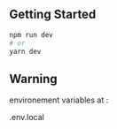 ## Getting Started

```bash
npm run dev
# or
yarn dev
```

## Warning

environement variables at :

.env.local
